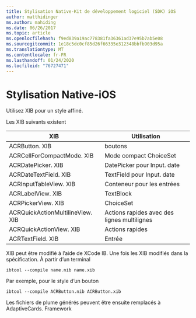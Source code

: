 ```yaml
---
title: Stylisation Native-Kit de développement logiciel (SDK) iOS
author: matthidinger
ms.author: mahiding
ms.date: 06/26/2017
ms.topic: article
ms.openlocfilehash: f9ed839a19ac778381fa36361ad37e95b7ab5e08
ms.sourcegitcommit: 1e18c5dc0cf85d26f66335e312348bbfb903d95a
ms.translationtype: MT
ms.contentlocale: fr-FR
ms.lasthandoff: 01/24/2020
ms.locfileid: "76727471"
---
```

# <a name="native-styling---ios"></a>Stylisation Native-iOS

Utilisez XIB pour un style affiné.

Les XIB suivants existent

| XIB | Utilisation |
|---|---|
| ACRButton. XIB | boutons |
| ACRCellForCompactMode. XIB   | Mode compact ChoiceSet|
| ACRDatePicker. XIB | DatePicker pour Input. date |
| ACRDateTextField. XIB  | TextField pour Input. date |
| ACRInputTableView. XIB   | Conteneur pour les entrées |
| ACRLabelView. XIB  | TextBlock |
| ACRPickerView. XIB | ChoiceSet |
| ACRQuickActionMultilineView. XIB  | Actions rapides avec des lignes multilignes |
| ACRQuickActionView. XIB | Actions rapides |
| ACRTextField. XIB | Entrée |

XIB peut être modifié à l’aide de XCode IB.
Une fois les XIB modifiés dans la spécification.
À partir d’un terminal
```
ibtool --compile name.nib name.xib 
```

Par exemple, pour le style d’un bouton
```
ibtool --compile ACRButton.nib ACRButton.xib 
```

Les fichiers de plume générés peuvent être ensuite remplacés à AdaptiveCards. Framework
